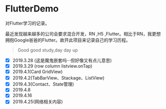 # FlutterDemo
对Flutter学习的记录。

最近发现越来越多的公司会要求混合开发，RN ,H5 ,Flutter。相比于RN，我更想拥抱Google爸爸的Flutter。故开此项目来记录自己的学习历程。



> Good good study,day day up

- [x] 2019.3.28 (这是魔鬼嵌套吗···但好像又有点儿意思)
- [x] 2019.3.29 (row column listview.onTap)
- [x] 2019.4.1(Card GridView)
- [x] 2019.4.2(TabBarView、Stackage、ListView)
- [x] 2019.4.3(Contact、State管理)
- [x] 2019.4.8
- [x] 2019.4.16
- [x] 2019.4.25(网络相关内容)
